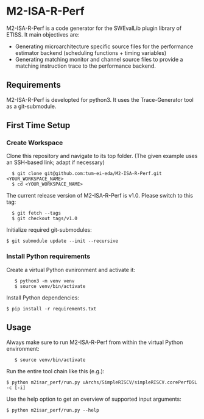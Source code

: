 # M2-ISA-R-Perf
M2-ISA-R-Perf is a code generator for the SWEvalLib plugin library of ETISS. It main objectives are:
- Generating microarchitecture specific source files for the performance estimator backend (scheduling functions + timing variables)
- Generating matching monitor and channel source files to provide a matching instruction trace to the performance backend.

## Requirements
M2-ISA-R-Perf is developted for python3. It uses the Trace-Generator tool as a git-submodule.

## First Time Setup

### Create Workspace
Clone this repository and navigate to its top folder. (The given example uses an SSH-based link; adapt if necessary)

      $ git clone git@github.com:tum-ei-eda/M2-ISA-R-Perf.git <YOUR_WORKSPACE_NAME>
      $ cd <YOUR_WORKSPACE_NAME>

The current release version of M2-ISA-R-Perf is v1.0. Please switch to this tag:

      $ git fetch --tags
      $ git checkout tags/v1.0

Initialize required git-submodules:

	$ git submodule update --init --recursive

### Install Python requirements
Create a virtual Python evnironment and activate it:

       $ python3 -m venv venv
       $ source venv/bin/activate

Install Python dependencies:

	$ pip install -r requirements.txt

## Usage
Always make sure to run M2-ISA-R-Perf from within the virtual Python environment:

       $ source venv/bin/activate

Run the entire tool chain like this (e.g.):

    $ python m2isar_perf/run.py uArchs/SimpleRISCV/simpleRISCV.corePerfDSL -c [-i]

Use the help option to get an overview of supported input arguments:

    $ python m2isar_perf/run.py --help

